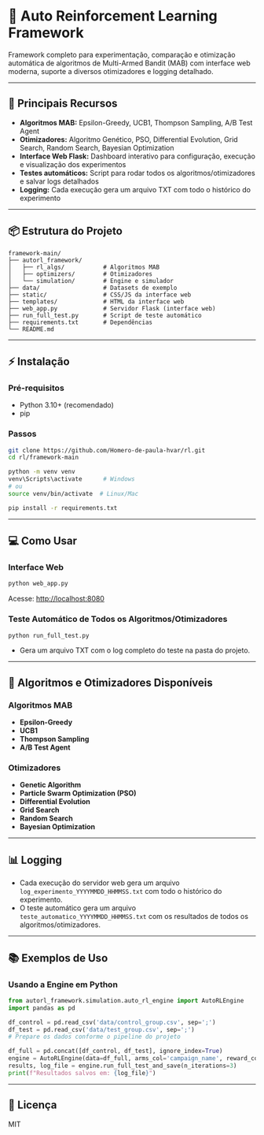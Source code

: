 # 🤖 Auto Reinforcement Learning Framework

Framework completo para experimentação, comparação e otimização automática de algoritmos de Multi-Armed Bandit (MAB) com interface web moderna, suporte a diversos otimizadores e logging detalhado.

---

## 🚀 Principais Recursos

- **Algoritmos MAB:** Epsilon-Greedy, UCB1, Thompson Sampling, A/B Test Agent
- **Otimizadores:** Algoritmo Genético, PSO, Differential Evolution, Grid Search, Random Search, Bayesian Optimization
- **Interface Web Flask:** Dashboard interativo para configuração, execução e visualização dos experimentos
- **Testes automáticos:** Script para rodar todos os algoritmos/otimizadores e salvar logs detalhados
- **Logging:** Cada execução gera um arquivo TXT com todo o histórico do experimento

---

## 📦 Estrutura do Projeto

```
framework-main/
├── autorl_framework/
│   ├── rl_algs/           # Algoritmos MAB
│   ├── optimizers/        # Otimizadores
│   └── simulation/        # Engine e simulador
├── data/                  # Datasets de exemplo
├── static/                # CSS/JS da interface web
├── templates/             # HTML da interface web
├── web_app.py             # Servidor Flask (interface web)
├── run_full_test.py       # Script de teste automático
├── requirements.txt       # Dependências
└── README.md
```

---

## ⚡ Instalação

### Pré-requisitos

- Python 3.10+ (recomendado)
- pip

### Passos

```bash
git clone https://github.com/Homero-de-paula-hvar/rl.git
cd rl/framework-main

python -m venv venv
venv\Scripts\activate      # Windows
# ou
source venv/bin/activate  # Linux/Mac

pip install -r requirements.txt
```

---

## 💻 Como Usar

### Interface Web

```bash
python web_app.py
```
Acesse: [http://localhost:8080](http://localhost:8080)

### Teste Automático de Todos os Algoritmos/Otimizadores

```bash
python run_full_test.py
```
- Gera um arquivo TXT com o log completo do teste na pasta do projeto.

---

## 🧠 Algoritmos e Otimizadores Disponíveis

### Algoritmos MAB
- **Epsilon-Greedy**
- **UCB1**
- **Thompson Sampling**
- **A/B Test Agent**

### Otimizadores
- **Genetic Algorithm**
- **Particle Swarm Optimization (PSO)**
- **Differential Evolution**
- **Grid Search**
- **Random Search**
- **Bayesian Optimization**

---

## 📊 Logging

- Cada execução do servidor web gera um arquivo `log_experimento_YYYYMMDD_HHMMSS.txt` com todo o histórico do experimento.
- O teste automático gera um arquivo `teste_automatico_YYYYMMDD_HHMMSS.txt` com os resultados de todos os algoritmos/otimizadores.

---

## 📚 Exemplos de Uso

### Usando a Engine em Python

```python
from autorl_framework.simulation.auto_rl_engine import AutoRLEngine
import pandas as pd

df_control = pd.read_csv('data/control_group.csv', sep=';')
df_test = pd.read_csv('data/test_group.csv', sep=';')
# Prepare os dados conforme o pipeline do projeto

df_full = pd.concat([df_control, df_test], ignore_index=True)
engine = AutoRLEngine(data=df_full, arms_col='campaign_name', reward_col='purchases_reward')
results, log_file = engine.run_full_test_and_save(n_iterations=3)
print(f"Resultados salvos em: {log_file}")
```

---

## 📝 Licença

MIT
